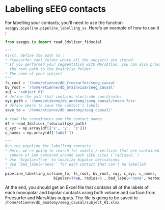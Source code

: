 # Labelling sEEG contacts

For labelling your contacts, you'll need to use the function `seegpy.pipeline.pipeline_labelling_ss`. Here's an example of how to use it :

```python
from seegpy.io import read_3dslicer_fiducial

"""
First, define the path to :
* Freesurfer root folder where all the subjects are stored
* If you performed your segmentation with MarsAtlas, you can also provide
  the root path to the BrainVisa folder
* The name of your subject
"""
fs_root = '/home/etienne/db_freesurfer/seeg_causal'
bv_root = '/home/etienne/db_brainvisa/seeg_causal'
suj = 'subject_01'
# define the path that contains electrode coordinates
xyz_path = '/home/etienne/db_anatomy/seeg_causal/recon.fcsv'
# define where to save the contact's labels
save_to = '/home/etienne/db_anatomy/seeg_causal/'

# read the coordinates and the contact names
df = read_3dslicer_fiducial(xyz_path)
c_xyz = np.array(df[['x', 'y', 'z']])
c_names = np.array(df['label'])

"""
Run the pipeline for labelling contacts :
* Here, we're going to search for voxels / vertices that are contained in a
  sphere of 5mm centered around each sEEG sites (`radius=5.`)
* Use `bipolar=True` to localize bipolar derivations
* Use `bad_label='none'` for each contact that can't be labelled
"""
pipeline_labelling_ss(save_to, fs_root, bv_root, suj, c_xyz, c_names,
                      bipolar=True, radius=5., bad_label='none', verbose=False)
```
At the end, you should get an Excel file that contains all of the labels of each monopolar and bipolar contacts using both volume and surface from Freesurfer and MarsAtlas outputs. The file is going to be saved to `/home/etienne/db_anatomy/seeg_causal/subject_01.xlsx`
